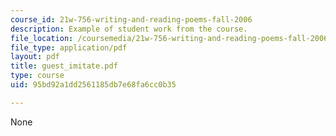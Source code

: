 ```yaml
---
course_id: 21w-756-writing-and-reading-poems-fall-2006
description: Example of student work from the course.
file_location: /coursemedia/21w-756-writing-and-reading-poems-fall-2006/95bd92a1dd2561185db7e68fa6cc0b35_guest_imitate.pdf
file_type: application/pdf
layout: pdf
title: guest_imitate.pdf
type: course
uid: 95bd92a1dd2561185db7e68fa6cc0b35

---
```

None